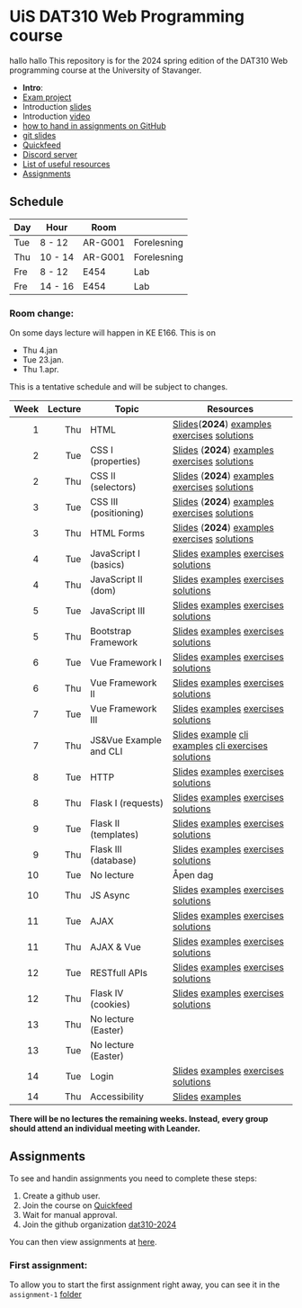   # UiS DAT310 Web Programming course
hallo hallo
This repository is for the 2024 spring edition of the DAT310 Web programming course at the University of Stavanger. 

  - **Intro**: 
  - [Exam project](exam/examproject.md)
  - Introduction [slides](slides/WebProgramming-Course_info.pdf)
  - Introduction [video](https://youtu.be/Vnt1MH8uEc4)
  - [how to hand in assignments on GitHub](quickfeed.md)
  - [git slides](slides/0-Web-programming-Git.pdf)
  - [Quickfeed](https://uis.itest.run)
  - [Discord server](https://discord.gg/v9aAARuktW)
  - [List of useful resources](Resources.md)
  - [Assignments](#assignments)
  

## Schedule 
| Day | Hour |Room| |
|-----|------|----|-|
|Tue  |8 - 12|AR-G001|Forelesning|
|Thu  |10 - 14|AR-G001|Forelesning|
|Fre  |8 - 12|E454|Lab|
|Fre  |14 - 16|E454|Lab|

### Room change:
On some days lecture will happen in KE E166.
This is on 
* Thu 4.jan
* Tue 23.jan.
* Thu 1.apr.

This is a tentative schedule and will be subject to changes.

| Week | Lecture | Topic                 | Resources                                                                                                                                                                                                                                                                                      |
|-----:|--------:|-----------------------|------------------------------------------------------------------------------------------------------------------------------------------------------------------------------------------------------------------------------------------------------------------------------------------------|
|    1 |       Thu | HTML                  | [Slides](slides/1-1-Web-programming-HTML.pdf)(**2024**) [examples](examples/html/basic/) [exercises](exercises/html/basic/) [solutions](solutions/html/basic/) |
|    2 |       Tue | CSS I (properties)    | [Slides](slides/2-1-Web-programming-CSS-p1.pdf) (**2024**) [examples](examples/css/selectors) [exercises](exercises/css/selectors) [solutions](solutions/css/selectors) |
|    2 |       Thu | CSS II (selectors)    | [Slides](slides/2-2-Web-programming-CSS-p2.pdf) (**2024**) [examples](examples/css/selectors)  [exercises](exercises/css/selectors)  [solutions](solutions/css/selectors) |
|    3 |       Tue | CSS III (positioning) | [Slides](slides/3-1-Web-programming-CSS-p3.pdf) (**2024**) [examples](examples/css/positioning/)  [exercises](exercises/css/positioning/)  [solutions](solutions/css/positioning/) |
|    3 |       Thu | HTML Forms            | [Slides](slides/3-2-Web-programming-HTML-Forms.pdf) (**2024**) [examples](examples/html/forms/)  [exercises](exercises/html/forms/)  [solutions](solutions/html/forms/)                                        |
|    4 |       Tue | JavaScript I (basics) | [Slides](slides/4-1-Web-programming-JavaScript-p1.pdf) [examples](examples/js/basics/)  [exercises](exercises/js/basics/)  [solutions](solutions/js/basics/)                                        |
|    4 |       Thu | JavaScript II (dom)   | [Slides](slides/4-2-Web-programming-JavaScript-p2.pdf) [examples](examples/js/events_dom/)  [exercises](exercises/js/events_dom/)  [solutions](solutions/js/events_dom/)           |
|    5 |       Tue | JavaScript III        | [Slides](slides/5-1-Web-programming-JavaScript-p3.pdf) [examples](examples/js/more/)  [exercises](exercises/js/more/)  [solutions](solutions/js/more/)                             |
|    5 |       Thu | Bootstrap Framework   | [Slides](slides/5-2-Web-programming-Bootstrap.pdf) [examples](examples/bootstrap/)  [exercises](exercises/bootstrap/)  [solutions](solutions/bootstrap/)                           |
|    6 |       Tue | Vue Framework I       | [Slides](slides/6-2-Web-programming-vue-p1.pdf) [examples](examples/js/vue/)  [exercises](exercises/js/vue/)  [solutions](solutions/js/vue/)                                                        |
|    6 |       Thu | Vue Framework II      | [Slides](slides/7-1-Web-programming-vue-p2.pdf) [examples](examples/js/vue2/)  [exercises](exercises/js/vue2/)  [solutions](solutions/js/vue2/)                                    |
|    7 |       Tue | Vue Framework III     |  [Slides](slides/7-2-Web-programming-vue-p3.pdf) [examples](examples/js/vue3/) [exercises](exercises/js/vue3/)  [solutions](solutions/js/vue3/)                                     |
|    7 |       Thu | JS&Vue Example and CLI |  [Slides](slides/X-X-Web-programming-vue-example.pdf) [example](examples/js/labyrinth/) [cli examples](examples/js/vue_cli/) [cli exercises](exercises/js/vue_cli/)  [solutions](solutions/js/vue_cli/)                                     |
|    8 |       Tue | HTTP                  | [Slides](slides/8-1-Web-programming-HTTP.pdf) [examples](examples/python/http/) [exercises](exercises/python/http/) [solutions](solutions/python/http/)                            |
|    8 |       Thu | Flask I (requests)    | [Slides](slides/8-2-Web-programming-Server-p1.pdf) [examples](examples/python/flask) [exercises](exercises/python/flask1/) [solutions](solutions/python/flask1/)                   |
|    9 |       Tue | Flask II (templates)  | [Slides](slides/9-1-Web-programming-Server-p2.pdf) [examples](examples/python/flask) [exercises](exercises/python/flask2/) [solutions](solutions/python/flask2/)                                    |
|    9 |       Thu | Flask III (database)  | [Slides](slides/9-2-Web-programming-Server-p3.pdf) [examples](examples/python/flask) [exercises](exercises/python/flask3/) [solutions](solutions/python/flask3/)                                    |
|   10 |       Tue | No lecture | Åpen dag | 
|   10 |       Thu | JS Async              | [Slides](slides/10-1-Web-programming-JS-async.pdf) [examples](examples/async/js) [exercises](exercises/async/js) [solutions](solutions/async/js)                                   |
|   11 |       Tue | AJAX                  | [Slides](slides/11-1-Web-programming-AJAX.pdf) [examples](examples/ajax) [exercises](exercises/ajax) [solutions](solutions/ajax)                                                   |
|   11 |       Thu | AJAX & Vue            | [Slides](slides/11-2-Web-programming-AJAX+Vue.pdf) [examples](examples/ajax) [exercises](exercises/ajax) [solutions](solutions/ajax)                                               |
|   12 |       Tue | RESTfull APIs         | [Slides](slides/12-1-Web-programming-Flask-APIs.pdf) [examples](examples/ajax) [exercises](exercises/ajax) [solutions](solutions/ajax)                                                              |
|   12 |       Thu | Flask IV (cookies)    | [Slides](slides/12-2-Web-programming-Server-p4.pdf) [examples](examples/python/flask4) [exercises](exercises/python/flask4) [solutions](solutions/python/flask4)                    |
|   13 |       Thu | No lecture (Easter) | |
|   13 |       Tue | No lecture (Easter) | |
|   14 |       Tue | Login                 | [Slides](slides/13-1-Web-programming-Server-Login.pdf) [examples](examples/python/flask5) [exercises](exercises/python/flask5) [solutions](solutions/python/flask5)                                                                                                                            |
|   14 |       Thu | Accessibility         | [Slides](slides/15-1-Accessibility.pdf) [examples](examples/a11y/table.html)|

**There will be no lectures the remaining weeks. Instead, every group should attend an individual meeting with Leander.**

## Assignments

To see and handin assignments you need to complete these steps:
1. Create a github user.
2. Join the course on [Quickfeed](https://uis.itest.run)
3. Wait for manual approval.
4. Join the github organization [dat310-2024](https://github.com/dat310-2024)

You can then view assignments at [here](https://github.com/dat310-2024/assignments).

### First assignment:
To allow you to start the first assignment right away, you can see it in the `assignment-1` [folder](assignment-1/)
